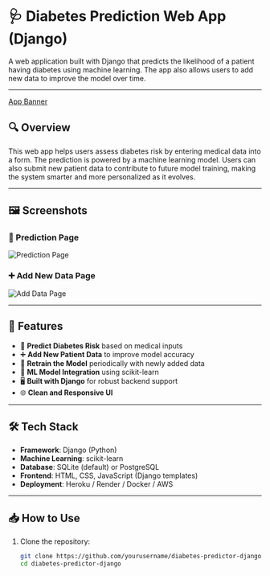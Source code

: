 # 🩺 Diabetes Prediction Web App (Django)

A web application built with Django that predicts the likelihood of a patient having diabetes using machine learning. The app also allows users to add new data to improve the model over time.

---

[App Banner](https://yourdomain.com/path/to/banner-image.png)

## 🔍 Overview

This web app helps users assess diabetes risk by entering medical data into a form. The prediction is powered by a machine learning model. Users can also submit new patient data to contribute to future model training, making the system smarter and more personalized as it evolves.

---

## 🖼️ Screenshots

### 🔮 Prediction Page

![Prediction Page](https://yourdomain.com/path/to/prediction-screenshot.png)

### ➕ Add New Data Page

![Add Data Page](https://yourdomain.com/path/to/add-data-screenshot.png)

---

## 🚀 Features

- 🔮 **Predict Diabetes Risk** based on medical inputs  
- ➕ **Add New Patient Data** to improve model accuracy  
- 🔁 **Retrain the Model** periodically with newly added data  
- 🧠 **ML Model Integration** using scikit-learn  
- 🖥️ **Built with Django** for robust backend support  
- 🌐 **Clean and Responsive UI**  

---

## 🛠️ Tech Stack

- **Framework**: Django (Python)  
- **Machine Learning**: scikit-learn  
- **Database**: SQLite (default) or PostgreSQL  
- **Frontend**: HTML, CSS, JavaScript (Django templates)  
- **Deployment**: Heroku / Render / Docker / AWS  

---

## 📥 How to Use

1. Clone the repository:

   ```bash
   git clone https://github.com/yourusername/diabetes-predictor-django.git
   cd diabetes-predictor-django
